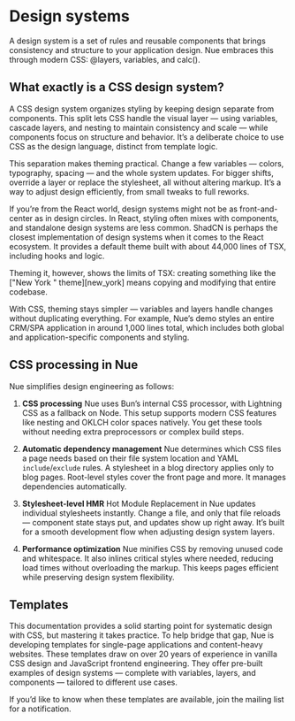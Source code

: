 
# Design systems
A design system is a set of rules and reusable components that brings consistency and structure to your application design. Nue embraces this through modern CSS: @layers, variables, and calc().


## What exactly is a CSS design system?
A CSS design system organizes styling by keeping design separate from components. This split lets CSS handle the visual layer — using variables, cascade layers, and nesting to maintain consistency and scale — while components focus on structure and behavior. It’s a deliberate choice to use CSS as the design language, distinct from template logic.

This separation makes theming practical. Change a few variables — colors, typography, spacing — and the whole system updates. For bigger shifts, override a layer or replace the stylesheet, all without altering markup. It’s a way to adjust design efficiently, from small tweaks to full reworks.

If you’re from the React world, design systems might not be as front-and-center as in design circles. In React, styling often mixes with components, and standalone design systems are less common. ShadCN is perhaps the closest implementation of design systems when it comes to the React ecosystem. It provides a default theme built with about 44,000 lines of TSX, including hooks and logic.

Theming it, however, shows the limits of TSX: creating something like the ["New York " theme][new_york] means copying and modifying that entire codebase.

With CSS, theming stays simpler — variables and layers handle changes without duplicating everything. For example, Nue’s demo styles an entire CRM/SPA application in around 1,000 lines total, which includes both global and application-specific components and styling.


## CSS processing in Nue
Nue simplifies design engineering as follows:

1. **CSS processing**
   Nue uses Bun’s internal CSS processor, with Lightning CSS as a fallback on Node. This setup supports modern CSS features like nesting and OKLCH color spaces natively. You get these tools without needing extra preprocessors or complex build steps.

2. **Automatic dependency management**
   Nue determines which CSS files a page needs based on their file system location and YAML `include`/`exclude` rules. A stylesheet in a blog directory applies only to blog pages. Root-level styles cover the front page and more. It manages dependencies automatically.

3. **Stylesheet-level HMR**
   Hot Module Replacement in Nue updates individual stylesheets instantly. Change a file, and only that file reloads — component state stays put, and updates show up right away. It’s built for a smooth development flow when adjusting design system layers.

4. **Performance optimization**
   Nue minifies CSS by removing unused code and whitespace. It also inlines critical styles where needed, reducing load times without overloading the markup. This keeps pages efficient while preserving design system flexibility.



## Templates
This documentation provides a solid starting point for systematic design with CSS, but mastering it takes practice. To help bridge that gap, Nue is developing templates for single-page applications and content-heavy websites. These templates draw on over 20 years of experience in vanilla CSS design and JavaScript frontend engineering. They offer pre-built examples of design systems — complete with variables, layers, and components — tailored to different use cases.

If you’d like to know when these templates are available, join the mailing list for a notification.


